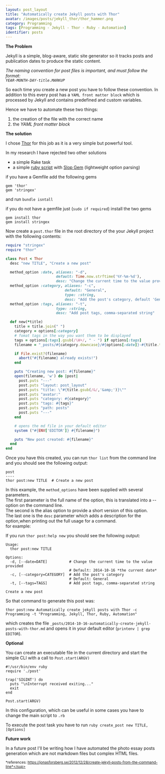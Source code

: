 ```yaml
---
layout: post_layout
title: "Automatically create Jekyll posts with Thor"
avatar: /images/posts/jekyll_thor/thor_hammer.png
category: Programming
tags: [Programming - Jekyll - Thor - Ruby - Automation]
identifier: posts
---
```


**The Problem**

Jekyll is a simple, blog-aware, static site generator so it tracks posts and publication dates to produce the static content.

*The naming convention for post files is important, and must follow the 
format:  
`YEAR-MONTH-DAY-title.MARKUP`*

So each time you create a new post you have to follow these convention. 
In addition to this every post has a `YAML front matter block` which is processed by Jekyll and contains predefined and custom variables.

Hence we have to automate these two things:

1. the creation of the file with the correct name
2. the *YAML front matter block*

**The solution**

I chose [Thor](https://whatisthor.com/) for this job as it is a very simple but powerful tool.

In my research I have rejected two other solutions

- a simple Rake task
- a simple [ruby script](https://gist.github.com/rpk0/7ef3ba85bff2fbbba342) with [Slop Gem](https://github.com/leejarvis/slop) (lightweight option parsing)

if you have a Gemfile add the following gems 

```
gem 'thor'
gem 'stringex'
```

and run `bundle isntall`

if you do not have a gemfile just (`sudo if required`) install the two gems

```
gem install thor
gem install stringex
```

Now create a `post.thor` file in the root directory of the your Jekyll project with the following contents:

```ruby
require "stringex"
require "thor"

class Post < Thor
  desc "new TITLE", "Create a new post"

  method_option :date, aliases: "-d",
                       default: Time.now.strftime('%Y-%m-%d'),
                       desc: "Change the current time to the value provided"
  method_option :category, aliases: "-c",
                           default: "General",
                           type: :string,
                           desc: "Add the post's category, default 'General'"
  method_option :tags, aliases: "-t",
                       type: :string,
                       desc: "Add post tags, comma-separated string"

  def new(*title)
    title = title.join(" ")
    category = options[:category]
    # fomat tags in the way you want them to be displayed
    tags = options[:tags].gsub(/\W+/, " - ") if options[:tags]
    filename = "_posts/#{category.downcase}/#{options[:date]}-#{title.to_url}.md"

    if File.exist?(filename)
      abort("#{filename} already exists!")
    end

    puts "Creating new post: #{filename}"
    open(filename, 'w') do |post|
      post.puts "---"
      post.puts "layout: post_layout"
      post.puts "title: \"#{title.gsub(/&/,'&amp;')}\""
      post.puts "avatar:"
      post.puts "category: #{category}"
      post.puts "tags: #{tags}"
      post.puts "path: posts"
      post.puts "---"
    end

    # opens the md file in your default editor
    system ("#{ENV['EDITOR']} #{filename}")

    puts "New post created: #{filename}"
  end
end
```

Once you have this created, you can run `thor list` from the command line and you should see the following output:

```
post
----
thor post:new TITLE  # Create a new post
```

In this example, the `method_options` have been supplied with several parameters.  
The first parameter is the full name of the option, this is translated into a -- option on the command line.  
The second is the alias option to provide a short version of this option.  
The last one is the `desc` parameter which adds a description for the option,when printing out the full usage for a command.  
for example: 

If you run `thor post:help new` you should see the following output:

```
Usage:
  thor post:new TITLE

Options:
  -d, [--date=DATE]          # Change the current time to the value provided
                             # Default: 2014-10-16 *the current date*
  -c, [--category=CATEGORY]  # Add the post's category
                             # Default: General
  -t, [--tags=TAGS]          # Add post tags, comma-separated string

Create a new post
```

So that command to generate this post was:

```
thor post:new Automatically create jekyll posts with Thor -c Programming -t "Programming, Jekyll, Thor, Ruby, Automation"
```

which creates the file `_posts/2014-10-16-automatically-create-jekyll-posts-with-thor.md` and opens it in your default editor (`printenv | grep EDITOR`).

**Optional**

You can create an executable file in the current directory and start the simple CLI with a call to `Post.start(ARGV)`

```
#!/usr/bin/env ruby
require './post'

trap('SIGINT') do
  puts "\nInterrupt received exiting..."
  exit
end

Post.start(ARGV)
```

In this configuration, which can be useful in some cases
you have to change the main script to `.rb`

To execute the post task you have to run 
`ruby create_post new TITLE, [Options]`

**Future work**

In a future post I'll be writing how I have automated the photo essay posts generation which are not markdown files but complex HTML files. 
  
<sup>*references: https://jonasforsberg.se/2012/12/28/create-jekyll-posts-from-the-command-line*</sup>
